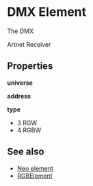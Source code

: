 # DMX Element

The DMX 

Artnet Receiver

## Properties

**universe**

**address**

**type**

* 3 RGW
* 4 RGBW





## See also

* [Neo element](/elements/neo.md)
* [RGBElement](/elements/light.md)